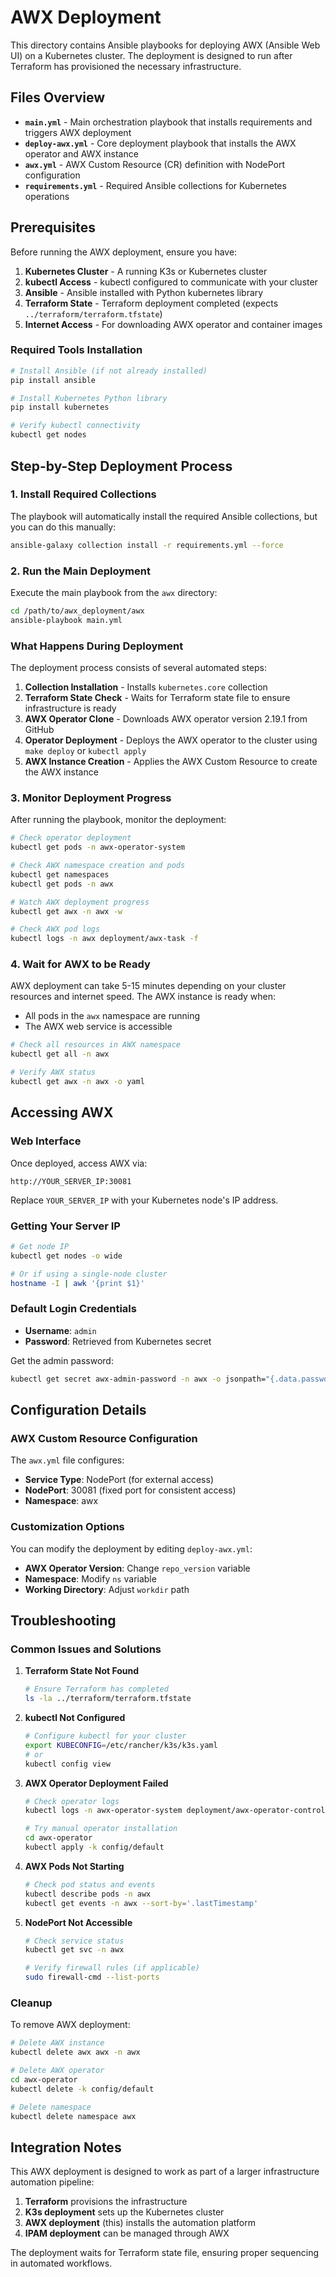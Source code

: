 # AWX Deployment

This directory contains Ansible playbooks for deploying AWX (Ansible Web UI) on a Kubernetes cluster. The deployment is designed to run after Terraform has provisioned the necessary infrastructure.

## Files Overview

- **`main.yml`** - Main orchestration playbook that installs requirements and triggers AWX deployment
- **`deploy-awx.yml`** - Core deployment playbook that installs the AWX operator and AWX instance
- **`awx.yml`** - AWX Custom Resource (CR) definition with NodePort configuration
- **`requirements.yml`** - Required Ansible collections for Kubernetes operations

## Prerequisites

Before running the AWX deployment, ensure you have:

1. **Kubernetes Cluster** - A running K3s or Kubernetes cluster
2. **kubectl Access** - kubectl configured to communicate with your cluster
3. **Ansible** - Ansible installed with Python kubernetes library
4. **Terraform State** - Terraform deployment completed (expects `../terraform/terraform.tfstate`)
5. **Internet Access** - For downloading AWX operator and container images

### Required Tools Installation

```bash
# Install Ansible (if not already installed)
pip install ansible

# Install Kubernetes Python library
pip install kubernetes

# Verify kubectl connectivity
kubectl get nodes
```

## Step-by-Step Deployment Process

### 1. Install Required Collections

The playbook will automatically install the required Ansible collections, but you can do this manually:

```bash
ansible-galaxy collection install -r requirements.yml --force
```

### 2. Run the Main Deployment

Execute the main playbook from the `awx` directory:

```bash
cd /path/to/awx_deployment/awx
ansible-playbook main.yml
```

### What Happens During Deployment

The deployment process consists of several automated steps:

1. **Collection Installation** - Installs `kubernetes.core` collection
2. **Terraform State Check** - Waits for Terraform state file to ensure infrastructure is ready
3. **AWX Operator Clone** - Downloads AWX operator version 2.19.1 from GitHub
4. **Operator Deployment** - Deploys the AWX operator to the cluster using `make deploy` or `kubectl apply`
5. **AWX Instance Creation** - Applies the AWX Custom Resource to create the AWX instance

### 3. Monitor Deployment Progress

After running the playbook, monitor the deployment:

```bash
# Check operator deployment
kubectl get pods -n awx-operator-system

# Check AWX namespace creation and pods
kubectl get namespaces
kubectl get pods -n awx

# Watch AWX deployment progress
kubectl get awx -n awx -w

# Check AWX pod logs
kubectl logs -n awx deployment/awx-task -f
```

### 4. Wait for AWX to be Ready

AWX deployment can take 5-15 minutes depending on your cluster resources and internet speed. The AWX instance is ready when:

- All pods in the `awx` namespace are running
- The AWX web service is accessible

```bash
# Check all resources in AWX namespace
kubectl get all -n awx

# Verify AWX status
kubectl get awx -n awx -o yaml
```

## Accessing AWX

### Web Interface

Once deployed, access AWX via:

```
http://YOUR_SERVER_IP:30081
```

Replace `YOUR_SERVER_IP` with your Kubernetes node's IP address.

### Getting Your Server IP

```bash
# Get node IP
kubectl get nodes -o wide

# Or if using a single-node cluster
hostname -I | awk '{print $1}'
```

### Default Login Credentials

- **Username**: `admin`
- **Password**: Retrieved from Kubernetes secret

Get the admin password:

```bash
kubectl get secret awx-admin-password -n awx -o jsonpath="{.data.password}" | base64 --decode && echo
```

## Configuration Details

### AWX Custom Resource Configuration

The `awx.yml` file configures:
- **Service Type**: NodePort (for external access)
- **NodePort**: 30081 (fixed port for consistent access)
- **Namespace**: awx

### Customization Options

You can modify the deployment by editing `deploy-awx.yml`:

- **AWX Operator Version**: Change `repo_version` variable
- **Namespace**: Modify `ns` variable
- **Working Directory**: Adjust `workdir` path

## Troubleshooting

### Common Issues and Solutions

1. **Terraform State Not Found**
   ```bash
   # Ensure Terraform has completed
   ls -la ../terraform/terraform.tfstate
   ```

2. **kubectl Not Configured**
   ```bash
   # Configure kubectl for your cluster
   export KUBECONFIG=/etc/rancher/k3s/k3s.yaml
   # or
   kubectl config view
   ```

3. **AWX Operator Deployment Failed**
   ```bash
   # Check operator logs
   kubectl logs -n awx-operator-system deployment/awx-operator-controller-manager
   
   # Try manual operator installation
   cd awx-operator
   kubectl apply -k config/default
   ```

4. **AWX Pods Not Starting**
   ```bash
   # Check pod status and events
   kubectl describe pods -n awx
   kubectl get events -n awx --sort-by='.lastTimestamp'
   ```

5. **NodePort Not Accessible**
   ```bash
   # Check service status
   kubectl get svc -n awx
   
   # Verify firewall rules (if applicable)
   sudo firewall-cmd --list-ports
   ```

### Cleanup

To remove AWX deployment:

```bash
# Delete AWX instance
kubectl delete awx awx -n awx

# Delete AWX operator
cd awx-operator
kubectl delete -k config/default

# Delete namespace
kubectl delete namespace awx
```

## Integration Notes

This AWX deployment is designed to work as part of a larger infrastructure automation pipeline:

1. **Terraform** provisions the infrastructure
2. **K3s deployment** sets up the Kubernetes cluster  
3. **AWX deployment** (this) installs the automation platform
4. **IPAM deployment** can be managed through AWX

The deployment waits for Terraform state file, ensuring proper sequencing in automated workflows. 